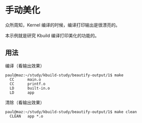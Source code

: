 # 手动美化

众所周知，Kernel 编译的时候，编译打印输出是很漂亮的。

本示例就是研究 Kbuild 编译打印美化的功能的。

## 用法

编译（看输出效果）

```
paul@maz:~/study/kbuild-study/beautify-output/1$ make
  CC      main.o
  CC      printf.o
  LD      built-in.o
  LD      app
```

清除（看输出效果）

```
paul@maz:~/study/kbuild-study/beautify-output/1$ make clean
  CLEAN   app *.o
```




